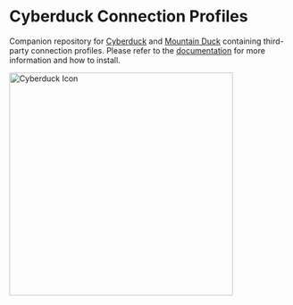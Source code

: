 # Cyberduck Connection Profiles

Companion repository for [Cyberduck](https://github.com/iterate-ch/cyberduck) and [Mountain Duck](https://mountainduck.io/) containing third-party connection profiles. Please refer to the [documentation](https://docs.cyberduck.io/protocols/profiles/) for more information and how to install.

<img src="https://cdn.cyberduck.io/img/cyberduck-document.png" alt="Cyberduck Icon" width="400px"/>
